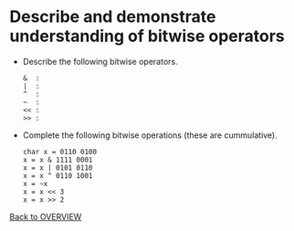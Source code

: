 # Describe and demonstrate understanding of bitwise operators

- Describe the following bitwise operators.

    ```text
    &  :
    |  :
    ^  :
    ~  :
    << :
    >> :
    ```

- Complete the following bitwise operations (these are cummulative).

    ```text
    char x = 0110 0100
    x = x & 1111 0001
    x = x | 0101 0110
    x = x ^ 0110 1001
    x = ~x
    x = x << 3
    x = x >> 2
    ```

[Back to OVERVIEW](../../README.md)